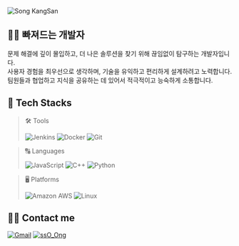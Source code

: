 ![Song KangSan](https://capsule-render.vercel.app/api?type=waving&color=3986ff&height=240&text=Song%20KangSan&animation=&fontColor=ffffff&fontSize=70)

## 🏄‍♂️ 빠져드는 개발자
문제 해결에 깊이 몰입하고, 더 나은 솔루션을 찾기 위해 끊임없이 탐구하는 개발자입니다. 
<br />
사용자 경험을 최우선으로 생각하며, 기술을 유익하고 편리하게 설계하려고 노력합니다. 
<br />
팀원들과 협업하고 지식을 공유하는 데 있어서 적극적이고 능숙하게 소통합니다.
## 🪽 Tech Stacks

> 🛠️ Tools
> 
> ![Jenkins](https://img.shields.io/badge/Jenkins-D24939?style=for-the-badge&logo=Jenkins&logoColor=white)
![Docker](https://img.shields.io/badge/Docker-2496ED?style=for-the-badge&logo=Docker&logoColor=white)
![Git](https://img.shields.io/badge/Git-F05032?style=for-the-badge&logo=Git&logoColor=white)

> 🔠 Languages
> 
>![JavaScript](https://img.shields.io/badge/Javascript-F7DF1E?style=for-the-badge&logo=Javascript&logoColor=white)
![C++](https://img.shields.io/badge/C++-00599C?style=for-the-badge&logo=C%2B%2B&logoColor=white)
![Python](https://img.shields.io/badge/Python-3776AB?style=for-the-badge&logo=Python&logoColor=white)

> 🖥️ Platforms
>
> ![Amazon AWS](https://img.shields.io/badge/Amazon%20AWS-232F3E?style=for-the-badge&logo=Amazon-AWS&logoColor=white)
![Linux](https://img.shields.io/badge/Linux-FCC624?style=for-the-badge&logo=Linux&logoColor=white)


## 🧑‍💻 Contact me

[![Gmail](https://img.shields.io/badge/Gmail-EA4335?style=for-the-badge&logo=Gmail&logoColor=white)](mailto:rkdtks0816@gmail.com)
[![ssO_Ong](https://img.shields.io/badge/ssO_Ong-1FAB89?style=for-the-badge&logo=ssO_Ong&logoColor=white)](https://rkdtks0816.github.io/ssong-page/)
